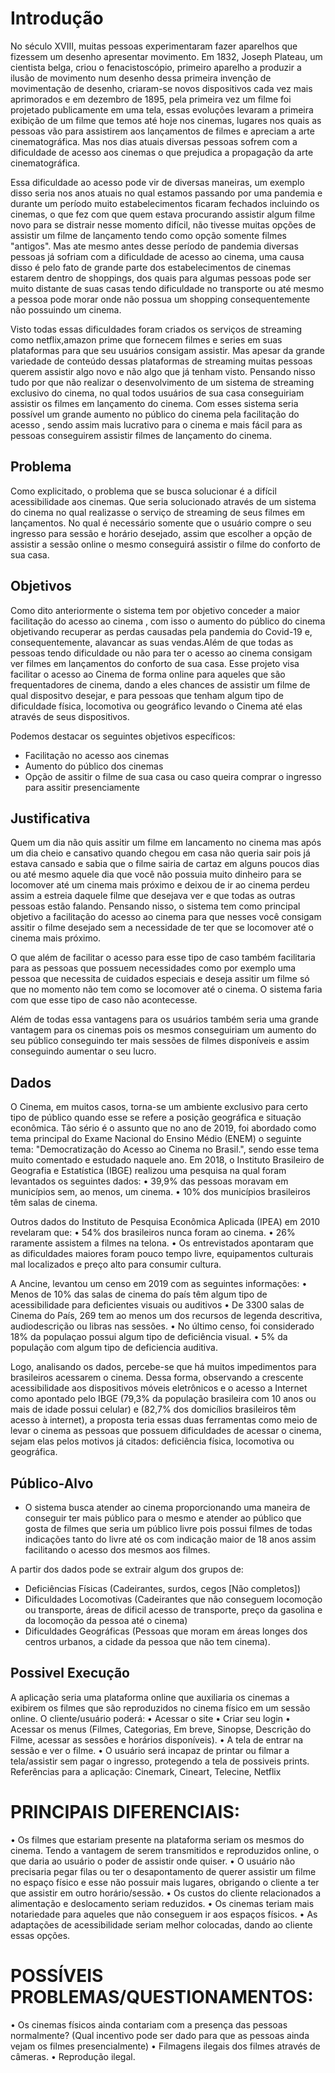# Introdução

No século XVIII, muitas pessoas experimentaram fazer aparelhos que fizessem um desenho apresentar movimento. Em 1832, Joseph Plateau, um cientista belga, criou o fenacistoscópio, primeiro aparelho a produzir a ilusão de movimento num desenho dessa primeira invenção de movimentação de desenho, criaram-se novos dispositivos cada vez mais aprimorados e em dezembro de 1895, pela primeira vez um filme foi projetado publicamente em uma tela, essas evoluções levaram a primeira exibição de um filme que temos até hoje nos cinemas, lugares nos quais as pessoas vão para assistirem aos lançamentos de filmes e apreciam a arte cinematográfica. Mas nos dias atuais diversas pessoas sofrem com a dificuldade de acesso aos cinemas o que prejudica a propagação da arte cinematográfica.

Essa dificuldade ao acesso pode vir de diversas maneiras, um exemplo disso seria nos anos atuais no qual estamos passando por uma pandemia e durante um período muito estabelecimentos ficaram fechados incluindo os cinemas, o que fez com que quem estava procurando assistir algum filme novo para se distrair nesse momento difícil, não tivesse muitas opções de assistir um filme de lançamento tendo como opção somente filmes "antigos". Mas ate mesmo antes desse período de pandemia diversas pessoas já sofriam com a dificuldade de acesso ao cinema, uma causa disso é pelo fato de grande parte dos estabelecimentos de cinemas estarem dentro de shoppings, dos quais para algumas pessoas pode ser muito distante de suas casas tendo dificuldade no transporte ou até mesmo a pessoa pode morar onde não possua um shopping consequentemente não possuindo um cinema.

Visto todas essas dificuldades foram criados os serviços de streaming como netflix,amazon prime que fornecem filmes e series em suas plataformas para que seu usuários consigam assistir. Mas apesar da grande variedade de conteúdo dessas plataformas de streaming muitas pessoas querem assistir algo novo e não algo que já tenham visto. Pensando nisso tudo por que não realizar o desenvolvimento de um sistema de streaming exclusivo do cinema, no qual todos usuários de sua casa conseguiriam assistir os filmes em lançamento do cinema. Com esses sistema seria possível um grande aumento no público do cinema pela facilitação do acesso , sendo assim mais lucrativo para o cinema e mais fácil para as pessoas conseguirem assistir filmes de lançamento do cinema.

## Problema

Como explicitado, o problema que se busca solucionar é a difícil acessibilidade aos cinemas. Que seria solucionado através de um sistema do cinema no qual realizasse o serviço de streaming de seus filmes em lançamentos. No qual é necessário somente que o usuário compre o seu ingresso para sessão e horário desejado, assim que escolher a opção de assistir a sessão online o mesmo conseguirá assistir o filme do conforto de sua casa.

## Objetivos

Como dito anteriormente o sistema tem por objetivo conceder a maior facilitação do acesso ao cinema , com isso o aumento do público do cinema objetivando recuperar as perdas causadas pela pandemia do Covid-19 e, consequentemente, alavancar as suas vendas.Além de que todas as pessoas tendo dificuldade ou não para ter o acesso ao cinema consigam ver filmes em lançamentos do conforto de sua casa. Esse projeto visa facilitar o acesso ao Cinema de forma online para aqueles que são frequentadores de cinema, dando a eles chances de assistir um filme de qual dispositvo desejar, e para pessoas que tenham algum tipo de dificuldade física, locomotiva ou geográfico levando o Cinema até elas através de seus dispositivos.

Podemos destacar os seguintes objetivos específicos:

* Facilitação no acesso aos cinemas
* Aumento do público dos cinemas
* Opção de assitir o filme de sua casa ou caso queira comprar o ingresso para assitir presenciamente

## Justificativa

Quem um dia não quis assitir um filme em lancamento no cinema mas após um dia cheio e cansativo quando chegou em casa não queria sair pois já estava cansado e sabia que o filme sairia de cartaz em alguns poucos dias ou até mesmo aquele dia que você não possuia muito dinheiro para se locomover até um cinema mais próximo e deixou de ir ao cinema perdeu assim a estreia daquele filme que desejava ver e que todas as outras pessoas estão falando. Pensando nisso, o sistema tem como principal objetivo a facilitação do acesso ao cinema para que nesses você consigam assitir o filme desejado sem a necessidade de ter que se locomover até o cinema mais próximo.

O que além de facilitar o acesso para esse tipo de caso também facilitaria para as pessoas que possuem necessidades como por exemplo uma pessoa que necessita de cuidados especiais e deseja assitir um filme só que no momento não tem como se locomover até o cinema. O sistema faria com que esse tipo de caso não acontecesse.

Além de todas essa vantagens para os usuários também seria uma grande vantagem para os cinemas pois os mesmos conseguiriam um aumento do seu público conseguindo ter mais sessões de filmes disponíveis e assim conseguindo aumentar o seu lucro.

## Dados

O Cinema, em muitos casos, torna-se um ambiente exclusivo para certo tipo de público quando esse se refere a posição geográfica e situação econômica. Tão sério é o assunto que no ano de 2019, foi abordado como tema principal do Exame Nacional do Ensino Médio (ENEM) o seguinte tema: "Democratização do Acesso ao Cinema no Brasil.", sendo esse tema muito comentado e estudado naquele ano.
Em 2018, o Instituto Brasileiro de Geografia e Estatística (IBGE) realizou uma pesquisa na qual foram levantados os seguintes dados:
    • 39,9% das pessoas moravam em municípios sem, ao menos, um cinema.
    • 10% dos municípios brasileiros têm salas de cinema.

Outros dados do Instituto de Pesquisa Econômica Aplicada (IPEA) em 2010 revelaram que:
    • 54% dos brasileiros nunca foram ao cinema.
    • 26% raramente assistem a filmes na telona.
    • Os entrevistados apontaram que as dificuldades maiores foram pouco tempo livre, equipamentos culturais mal localizados e preço alto para consumir cultura.

A Ancine, levantou um censo em 2019 com as seguintes informações:
    • Menos de 10% das salas de cinema do país têm algum tipo de acessibilidade para deficientes visuais ou auditivos
    • De 3300 salas de Cinema do País, 269 tem ao menos um dos recursos de legenda descritiva, audiodescrição ou libras nas sessões.
    • No último censo, foi considerado 18% da populaçao possui algum tipo de deficiência visual.
    • 5% da população com algum tipo de deficiencia auditiva.

Logo, analisando os dados, percebe-se que há muitos impedimentos para brasileiros acessarem o cinema. Dessa forma, observando a crescente acessibilidade aos dispositivos móveis eletrônicos e o acesso a Internet como apontado pelo IBGE (79,3% da população brasileira com 10 anos ou mais de idade possui celular) e (82,7% dos domicílios brasileiros têm acesso à internet), a proposta teria essas duas ferramentas como meio de levar o cinema as pessoas que possuem dificuldades de acessar o cinema, sejam elas pelos motivos já citados: deficiência física, locomotiva ou geográfica.


## Público-Alvo

- O sistema busca atender ao cinema proporcionando uma maneira de conseguir ter mais público para o mesmo e atender ao público que gosta de filmes que seria um público livre pois possui filmes de todas indicações tanto do livre até os com indicação maior de 18 anos assim facilitando o acesso dos mesmos aos filmes.

A partir dos dados pode se extrair algum dos grupos de:
- Deficiências Físicas (Cadeirantes, surdos, cegos [Não completos])
- Dificuldades Locomotivas (Cadeirantes que não conseguem locomoção ou transporte, áreas de dificil acesso de transporte, preço da gasolina e da locomoção da pessoa até o cinema)
- Dificuldades Geográficas (Pessoas que moram em áreas longes dos centros urbanos, a cidade da pessoa que não tem cinema).


## Possivel Execução

A aplicação seria uma plataforma online que auxiliaria os cinemas a exibirem os filmes que são reproduzidos no cinema físico em um sessão online.
O cliente/usuário poderá:
    • Acessar o site
    • Criar seu login
    • Acessar os menus (Filmes, Categorias, Em breve, Sinopse, Descrição do Filme, acessar as sessões e horários disponíveis).
    • A tela de entrar na sessão e ver o filme.
    • O usuário será incapaz de printar ou filmar a tela/assistir sem pagar o ingresso, protegendo a tela de possiveis prints.
    Referências para a aplicação: Cinemark, Cineart, Telecine, Netflix
    
    
# PRINCIPAIS DIFERENCIAIS:
   • Os filmes que estariam presente na plataforma seriam os mesmos do cinema. Tendo a vantagem de serem transmitidos e reproduzidos online, o que daria ao usuário o poder de assistir onde quiser.
   • O usuário não precisaria pegar filas ou ter o desapontamento de querer assistir um filme no espaço físico e esse não possuir mais lugares, obrigando o cliente a ter que assistir em outro horário/sessão.
   • Os custos do cliente relacionados a alimentação e deslocamento seriam reduzidos.
   • Os cinemas teriam mais notariedade para aqueles que não conseguem ir aos espaços físicos.
   • As adaptações de acessibilidade seriam melhor colocadas, dando ao cliente essas opções.

# POSSÍVEIS PROBLEMAS/QUESTIONAMENTOS:
  • Os cinemas físicos ainda contariam com a presença das pessoas normalmente? (Qual incentivo pode ser dado para que as pessoas ainda vejam os filmes presencialmente)
  • Filmagens ilegais dos filmes através de câmeras.
  • Reprodução ilegal.
    
    
